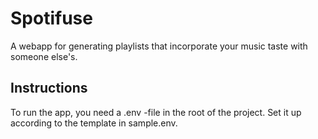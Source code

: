 # Spotifuse

A webapp for generating playlists that incorporate your music taste with someone else's.

## Instructions

To run the app, you need a .env -file in the root of the project. 
Set it up according to the template in sample.env.